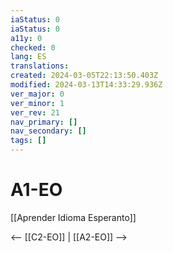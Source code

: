 ```yaml
---
iaStatus: 0
iaStatus: 0
a11y: 0
checked: 0
lang: ES
translations: 
created: 2024-03-05T22:13:50.403Z
modified: 2024-03-13T14:33:29.936Z
ver_major: 0
ver_minor: 1
ver_rev: 21
nav_primary: []
nav_secondary: []
tags: []
---
```

# A1-EO

[[Aprender Idioma Esperanto]]

<-- [[C2-EO]] | [[A2-EO]] -->